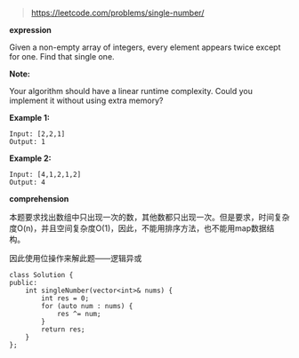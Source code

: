 >https://leetcode.com/problems/single-number/

**expression**

Given a non-empty array of integers, every element appears twice except for one. Find that single one.

**Note:**

Your algorithm should have a linear runtime complexity. Could you implement it without using extra memory?

**Example 1:**

    Input: [2,2,1]
    Output: 1
    
**Example 2:**

    Input: [4,1,2,1,2]
    Output: 4
    
**comprehension**

本题要求找出数组中只出现一次的数，其他数都只出现一次。但是要求，时间复杂度O(n)，并且空间复杂度O(1)，因此，不能用排序方法，也不能用map数据结构。

因此使用位操作来解此题——逻辑异或

```
class Solution {
public:
    int singleNumber(vector<int>& nums) {
        int res = 0;
	    for (auto num : nums) {
		    res ^= num;
	    }
	    return res;
    }
};
```
